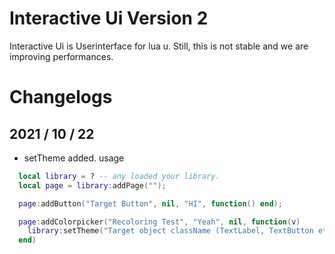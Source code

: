 # Interactive Ui Version 2

Interactive Ui is Userinterface for lua u.
Still, this is not stable and we are improving performances.

# Changelogs

## 2021 / 10 / 22
* setTheme added. usage
```lua
  local library = ? -- any loaded your library.
  local page = library:addPage("");

  page:addButton("Target Button", nil, "HI", function() end);

  page:addColorpicker("Recoloring Test", "Yeah", nil, function(v)
    library:setTheme("Target object className (TextLabel, TextButton etc...)", "Property (TextColor3, BackgroundColor3)", value (Color3 only));
  end)
```
